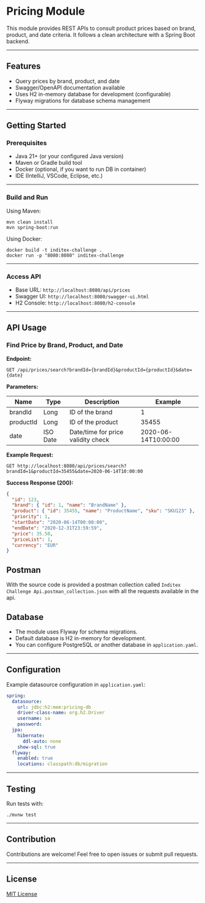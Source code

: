 
# Pricing Module

This module provides REST APIs to consult product prices based on brand, product, and date criteria. It follows a clean architecture with a Spring Boot backend.

---

## Features

- Query prices by brand, product, and date
- Swagger/OpenAPI documentation available
- Uses H2 in-memory database for development (configurable)
- Flyway migrations for database schema management

---

## Getting Started

### Prerequisites

- Java 21+ (or your configured Java version)
- Maven or Gradle build tool
- Docker (optional, if you want to run DB in container)
- IDE (IntelliJ, VSCode, Eclipse, etc.)

---

### Build and Run

Using Maven:

```
mvn clean install
mvn spring-boot:run
```

Using Docker:

```
docker build -t inditex-challenge . 
docker run -p "8080:8080" inditex-challenge
```

---

### Access API

- Base URL: `http://localhost:8080/api/prices`
- Swagger UI: `http://localhost:8080/swagger-ui.html`
- H2 Console: `http://localhost:8080/h2-console`

---

## API Usage

### Find Price by Brand, Product, and Date

**Endpoint:**

```
GET /api/prices/search?brandId={brandId}&productId={productId}&date={date}
```

**Parameters:**

| Name      | Type     | Description                         | Example              |
|-----------|----------|-----------------------------------|----------------------|
| brandId   | Long     | ID of the brand                   | 1                    |
| productId | Long     | ID of the product                 | 35455                |
| date      | ISO Date | Date/time for price validity check| 2020-06-14T10:00:00  |

**Example Request:**

```http
GET http://localhost:8080/api/prices/search?brandId=1&productId=35455&date=2020-06-14T10:00:00
```

**Success Response (200):**

```json
{
  "id": 123,
  "brand": { "id": 1, "name": "BrandName" },
  "product": { "id": 35455, "name": "ProductName", "sku": "SKU123" },
  "priority": 1,
  "startDate": "2020-06-14T00:00:00",
  "endDate": "2020-12-31T23:59:59",
  "price": 35.50,
  "priceList": 1,
  "currency": "EUR"
}
```

## Postman

With the source code is provided a postman collection called `Inditex Challenge Api.postman_collection.json` with all the requests available in the api.

## Database

- The module uses Flyway for schema migrations.
- Default database is H2 in-memory for development.
- You can configure PostgreSQL or another database in `application.yaml`.

---

## Configuration

Example datasource configuration in `application.yaml`:

```yaml
spring:
  datasource:
    url: jdbc:h2:mem:pricing-db
    driver-class-name: org.h2.Driver
    username: sa
    password:
  jpa:
    hibernate:
      ddl-auto: none
    show-sql: true
  flyway:
    enabled: true
    locations: classpath:db/migration
```

---

## Testing

Run tests with:

```
./mvnw test
```

---

## Contribution

Contributions are welcome! Feel free to open issues or submit pull requests.

---

## License

[MIT License](LICENSE)
